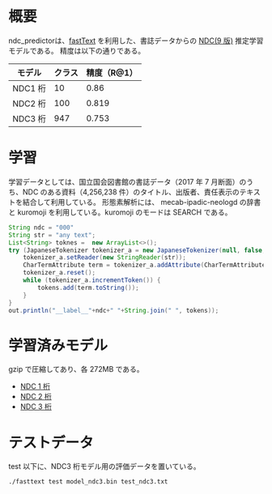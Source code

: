 # 概要

ndc_predictorは、[fastText](https://github.com/facebookresearch/fastText) を利用した、書誌データからの [NDC(9 版)](https://www.jla.or.jp/committees/bunrui/tabid/789/Default.aspx) 推定学習モデルである。
精度は以下の通りである。

| モデル  | クラス | 精度（R@1） |
| ------- | ------ | ----------- |
| NDC1 桁 | 10     | 0.86        |
| NDC2 桁 | 100    | 0.819       |
| NDC3 桁 | 947    | 0.753       |

# 学習

学習データとしては、国立国会図書館の書誌データ（2017 年 7 月断面）のうち、NDC のある資料（4,256,238 件）のタイトル、出版者、責任表示のテキストを結合して利用している。
形態素解析には、 mecab-ipadic-neologd の辞書と kuromoji を利用している。kuromoji のモードは SEARCH である。

```java
String ndc = "000"
String str = "any text";
List<String> toknes =  new ArrayList<>();
try (JapaneseTokenizer tokenizer_a = new JapaneseTokenizer(null, false, JapaneseTokenizer.Mode.SEARCH)) {
    tokenizer_a.setReader(new StringReader(str));
    CharTermAttribute term = tokenizer_a.addAttribute(CharTermAttribute.class);
    tokenizer_a.reset();
    while (tokenizer_a.incrementToken()) {
        tokens.add(term.toString());
    }
}
out.println("__label__"+ndc+" "+String.join(" ", tokens));
```

# 学習済みモデル

gzip で圧縮してあり、各 272MB である。

- [NDC 1 桁](https://lab.ndl.go.jp/ndc/model/model_ndc1.bin.gz)
- [NDC 2 桁](https://lab.ndl.go.jp/ndc/model/model_ndc2.bin.gz)
- [NDC 3 桁](https://lab.ndl.go.jp/ndc/model/model_ndc3.bin.gz)

# テストデータ

test 以下に、NDC3 桁モデル用の評価データを置いている。

```bash
./fasttext test model_ndc3.bin test_ndc3.txt
```
